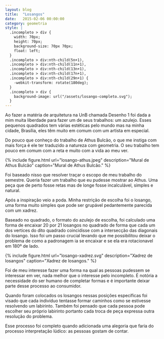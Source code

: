 ```yaml
---
layout: blog
title:  "Losangos"
date:   2015-02-06 00:00:00
category: geometria
style: |
  .incompleto > div {
    width: 70px;
    height: 70px;
    background-size: 70px 70px;
    float: left;
  }
  .incompleto > div:nth-child(5n+1),
  .incompleto > div:nth-child(11n+1),
  .incompleto > div:nth-child(13n+1),
  .incompleto > div:nth-child(17n+1),
  .incompleto > div:nth-child(29n+1) {
    -webkit-transform: rotate(180deg);
  }
  .incompleto > div {
    background-image: url("/assets/losango-completo.svg");
  }
---
```


Ao fazer a matéria de arquitetura na UnB chamada Desenho 1 foi dada a mim muita liberdade para fazer um de seus trabalhos: um azulejo.
Esses pequenos quadrados tem várias estéticas pelo mundo mas na minha cidade, Brasília, eles têm muito em comum com um artista em especial.

Do pouco que conheço do trabalho de Athus Bulcão, o que me instiga com mais força é ele ter traduzido a natureza com geometria.
O seu trabalho tem pouco em comum com a reta e muito com a vida ao meu ver.

{% include figure.html url="losango-athus.jpeg" description="Mural de Athus Bulcão" caption="Mural de Athus Bulcão." %}

Foi baseado nisso que resolver traçar o escopo de meu trabalho do semestre.
Queria fazer um trabalho que eu pudesse mostrar ao Athus.
Uma peça que de perto fosse retas mas de longe fosse incalculável, simples e natural.

Após a inspiração veio a poda.
Minha restrição de escolha foi o losango, uma forma muito simples que pode ser grupável pedantemente parecida com um xadrez.

Baseado no quadrado, o formato do azulejo de escolha, foi calculado uma forma de encaixar 20 por 21 losangos no quadrado de forma que cada um dos vertices do dito quadrado coincidisse com a intersecção das diagonais do losango.
Isso foi um passo crucial levando que me possibilitou deixar o problema de como a padronagem ia se encaixar e se ela era rotacionavel em 180º de lado.

{% include figure.html url="losango-xadrez.svg" description="Xadrez de losangos" caption="Xadrez de losangos." %}

Foi de meu interesse fazer uma forma na qual as pessoas pudessem se interessar em ver, nada melhor que o interesse pelo incompleto.
É notória a necessidade do ser humano de completar formas e é importante deixar parte desse processo ao consumidor.

Quando foram colocados os losangos nessas posições específicas foi visado que cada indivíduo tentasse formar caminhos como se estivesse resolvendo um labirinto.
Também foi pensado que cada pessoa pode escolher seu próprio labirinto portanto cada troca de peça expressa outra resolução do problema.

Esse processo foi completo quando adicionada uma alegoria que faria do processo interpretação lúdico: as pessoas gostam de contar.

<script src="https://code.jquery.com/jquery-2.2.0.min.js"></script>
<script>
  $(document).ready(function($) {
    for (var i = 0; i <= 48; i++) {
      $(".incompleto").append("<div></div>");
    }
  });
</script>

<div class="incompleto"></div>
<div class="clear"></div>
